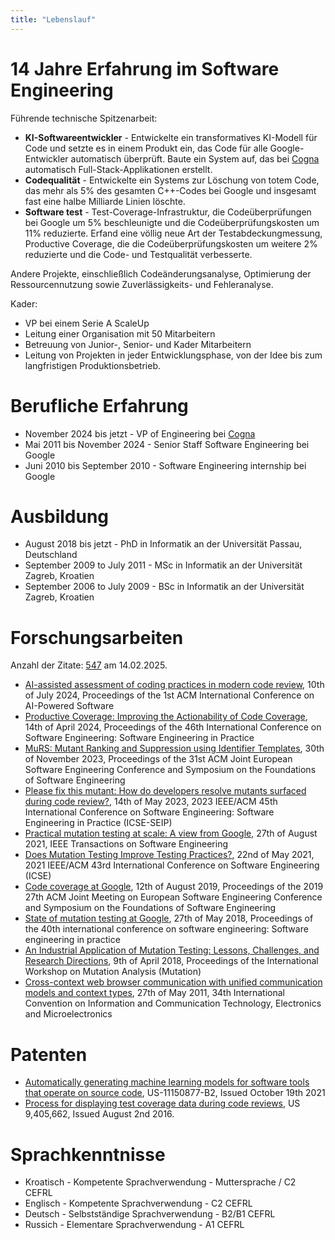 ```yaml
---
title: "Lebenslauf"
---
```

# 14 Jahre Erfahrung im Software Engineering

Führende technische Spitzenarbeit:

*  **KI-Softwareentwickler** - Entwickelte ein transformatives KI-Modell für Code und setzte es in
einem Produkt ein, das Code für alle Google-Entwickler automatisch überprüft. Baute ein System auf,
das bei [Cogna](https://www.cogna.co/) automatisch Full-Stack-Applikationen erstellt.
*  **Codequalität** - Entwickelte ein Systems zur Löschung von totem Code, das mehr als 5% des
gesamten C++-Codes bei Google und insgesamt fast eine halbe Milliarde Linien löschte.
*  **Software test** - Test-Coverage-Infrastruktur, die Codeüberprüfungen bei Google um 5%
beschleunigte und die Codeüberprüfungskosten um 11% reduzierte. Erfand eine völlig neue Art der
Testabdeckungmessung, Productive Coverage, die die Codeüberprüfungskosten um weitere 2% reduzierte
und die Code- und Testqualität verbesserte.

Andere Projekte, einschließlich Codeänderungsanalyse, Optimierung der Ressourcennutzung sowie
Zuverlässigkeits- und Fehleranalyse.

Kader:

*  VP bei einem Serie A ScaleUp
*  Leitung einer Organisation mit 50 Mitarbeitern
*  Betreuung von Junior-, Senior- und Kader Mitarbeitern
*  Leitung von Projekten in jeder Entwicklungsphase, von der Idee bis zum langfristigen
Produktionsbetrieb.

# Berufliche Erfahrung

*  November 2024 bis jetzt - VP of Engineering bei [Cogna](https://www.cogna.co/)
*  Mai 2011 bis November 2024 - Senior Staff Software Engineering bei Google
*  Juni 2010 bis September 2010 - Software Engineering internship bei Google

# Ausbildung

*  August 2018 bis jetzt - PhD in Informatik an der Universität Passau, Deutschland
*  September 2009 to July 2011 - MSc in Informatik an der Universität Zagreb, Kroatien
*  September 2006 to July 2009 - BSc in Informatik an der Universität Zagreb, Kroatien

# Forschungsarbeiten

Anzahl der Zitate: [547](https://scholar.google.com/citations?user=Xy_seyYAAAAJ&hl=en) am 14.02.2025.

*  [AI-assisted assessment of coding practices in modern code review](https://dl.acm.org/doi/pdf/10.1145/3664646.3665664), 10th of July 2024, Proceedings of the 1st ACM International Conference on AI-Powered Software
*  [Productive Coverage: Improving the Actionability of Code Coverage](https://dl.acm.org/doi/pdf/10.1145/3639477.3639733), 14th of April 2024, Proceedings of the 46th International Conference on Software Engineering: Software Engineering in Practice
*  [MuRS: Mutant Ranking and Suppression using Identifier Templates](https://dl.acm.org/doi/pdf/10.1145/3611643.3613901), 30th of November 2023, Proceedings of the 31st ACM Joint European Software Engineering Conference and Symposium on the Foundations of Software Engineering
*  [Please fix this mutant: How do developers resolve mutants surfaced during code review?](https://homes.cs.washington.edu/~rjust/publ/mutation_testing_resolution_icse_2023.pdf), 14th of May 2023, 2023 IEEE/ACM 45th International Conference on Software Engineering: Software Engineering in Practice (ICSE-SEIP)
*  [Practical mutation testing at scale: A view from Google](https://ieeexplore.ieee.org/iel7/32/9923560/09524503.pdf), 27th of August 2021, IEEE Transactions on Software Engineering
*  [Does Mutation Testing Improve Testing Practices?](https://arxiv.org/pdf/2103.07189), 22nd of May 2021, 2021 IEEE/ACM 43rd International Conference on Software Engineering (ICSE)
*  [Code coverage at Google](https://www.researchgate.net/profile/Marko-Ivankovic/publication/334259697_Code_Coverage_at_Google/links/5d501ea792851cd046b4bf04/Code-Coverage-at-Google.pdf), 12th of August 2019, Proceedings of the 2019 27th ACM Joint Meeting on European Software Engineering Conference and Symposium on the Foundations of Software Engineering
*  [State of mutation testing at Google](https://dl.acm.org/doi/pdf/10.1145/3183519.3183521), 27th of May 2018, Proceedings of the 40th international conference on software engineering: Software engineering in practice
*  [An Industrial Application of Mutation Testing: Lessons, Challenges, and Research Directions](https://www.researchgate.net/profile/Marko-Ivankovic/publication/326499184_An_Industrial_Application_of_Mutation_Testing_Lessons_Challenges_and_Research_Directions/links/5cfa1b0f4585157d1598caf6/An-Industrial-Application-of-Mutation-Testing-Lessons-Challenges-and-Research-Directions.pdf), 9th of April 2018, Proceedings of the International Workshop on Mutation Analysis (Mutation)
*  [Cross-context web browser communication with unified communication models and context types](https://www.bib.irb.hr:8443/510394/download/510394.pmrpc_07.pdf), 27th of May 2011, 34th International Convention on Information and Communication Technology, Electronics and Microelectronics

# Patenten

*  [Automatically generating machine learning models for software tools that operate on source code](https://image-ppubs.uspto.gov/dirsearch-public/print/downloadPdf/11150877), US-11150877-B2, Issued October 19th 2021
*  [Process for displaying test coverage data during code reviews](https://patentimages.storage.googleapis.com/d5/88/18/193a386c969d40/US9405662.pdf), US 9,405,662, Issued August 2nd 2016.

# Sprachkenntnisse

*  Kroatisch - Kompetente Sprachverwendung - Muttersprache / C2 CEFRL
*  Englisch - Kompetente Sprachverwendung - C2 CEFRL
*  Deutsch - Selbstständige Sprachverwendung - B2/B1 CEFRL
*  Russich - Elementare Sprachverwendung - A1 CEFRL
